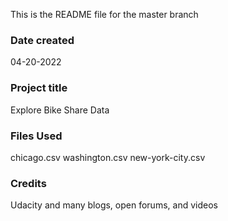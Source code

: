 This is the README file for the master branch
### Date created
04-20-2022

### Project title
Explore Bike Share Data

### Files Used
chicago.csv
washington.csv
new-york-city.csv

### Credits
Udacity and many blogs, open forums, and videos
